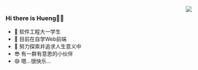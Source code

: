 <img align='right' src='https://github-readme-stats.vercel.app/api?username=jamond-x&count_private=true)'>

 ### Hi there is Hueng👋😄 
 - 🔭 软件工程大一学生
 - 🌱 目前在自学Web前端
 - :running:  努力探索并追求人生意义中
 - :sunglasses: 有一群有意思的小伙伴
 - :smile: 嗯...很快乐...


<!--
**jamond-x/jamond-x** is a ✨ _special_ ✨ repository because its `README.md` (this file) appears on your GitHub profile.

Here are some ideas to get you started:

- 🔭 I’m currently working on ...
- 🌱 I’m currently learning ...
- 👯 I’m looking to collaborate on ...
- 🤔 I’m looking for help with ...
- 💬 Ask me about ...
- 📫 How to reach me: ...
- 😄 Pronouns: ...
- ⚡ Fun fact: ...
-->

